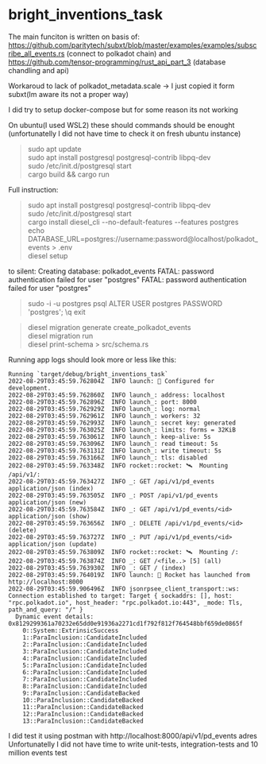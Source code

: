 # bright_inventions_task

The main funciton is written on basis of: 
https://github.com/paritytech/subxt/blob/master/examples/examples/subscribe_all_events.rs (connect to polkadot chain) 
and  
https://github.com/tensor-programming/rust_api_part_3 (database chandling and api) 

Workaroud to lack of polkadot_metadata.scale -> I just copied it form subxt(Im aware its not a proper way) 

I did try to setup docker-compose but for some reason its not working  

On ubuntu(I used WSL2) these should commands should be enought (unfortunatelly I did not have time to check it on fresh ubuntu instance)  <br />
>sudo apt update <br />
>sudo apt install postgresql postgresql-contrib libpq-dev <br />
>sudo /etc/init.d/postgresql start <br />
>cargo build && cargo run <br />

Full instruction: <br />
>sudo apt install postgresql postgresql-contrib libpq-dev <br />
>sudo /etc/init.d/postgresql start <br />
>cargo install diesel_cli --no-default-features --features postgres <br />
>echo DATABASE_URL=postgres://username:password@localhost/polkadot_events > .env <br />
>diesel setup <br />

to silent: Creating database: polkadot_events FATAL: password authentication failed for user "postgres" FATAL: password authentication failed for user "postgres" <br />
>sudo -i -u postgres psql ALTER USER postgres PASSWORD 'postgres'; \q exit <br />

>diesel migration generate create_polkadot_events <br /> 
>diesel migration run  <br />
>diesel print-schema > src/schema.rs <br />


Running app logs should look more or less like this: 
```log
Running `target/debug/bright_inventions_task`
2022-08-29T03:45:59.762804Z  INFO launch: 🔧 Configured for development.    
2022-08-29T03:45:59.762860Z  INFO launch_: address: localhost    
2022-08-29T03:45:59.762896Z  INFO launch_: port: 8000    
2022-08-29T03:45:59.762929Z  INFO launch_: log: normal    
2022-08-29T03:45:59.762961Z  INFO launch_: workers: 32    
2022-08-29T03:45:59.762993Z  INFO launch_: secret key: generated    
2022-08-29T03:45:59.763025Z  INFO launch_: limits: forms = 32KiB    
2022-08-29T03:45:59.763061Z  INFO launch_: keep-alive: 5s    
2022-08-29T03:45:59.763096Z  INFO launch_: read timeout: 5s    
2022-08-29T03:45:59.763131Z  INFO launch_: write timeout: 5s    
2022-08-29T03:45:59.763166Z  INFO launch_: tls: disabled    
2022-08-29T03:45:59.763348Z  INFO rocket::rocket: 🛰  Mounting /api/v1/:    
2022-08-29T03:45:59.763427Z  INFO _: GET /api/v1/pd_events application/json (index)    
2022-08-29T03:45:59.763505Z  INFO _: POST /api/v1/pd_events application/json (new)    
2022-08-29T03:45:59.763584Z  INFO _: GET /api/v1/pd_events/<id> application/json (show)    
2022-08-29T03:45:59.763656Z  INFO _: DELETE /api/v1/pd_events/<id> (delete)    
2022-08-29T03:45:59.763727Z  INFO _: PUT /api/v1/pd_events/<id> application/json (update)    
2022-08-29T03:45:59.763809Z  INFO rocket::rocket: 🛰  Mounting /:    
2022-08-29T03:45:59.763874Z  INFO _: GET /<file..> [5] (all)    
2022-08-29T03:45:59.763930Z  INFO _: GET / (index)    
2022-08-29T03:45:59.764019Z  INFO launch: 🚀 Rocket has launched from http://localhost:8000
2022-08-29T03:45:59.906496Z  INFO jsonrpsee_client_transport::ws: Connection established to target: Target { sockaddrs: [], host: "rpc.polkadot.io", host_header: "rpc.polkadot.io:443", _mode: Tls, path_and_query: "/" }
  Dynamic event details: 0x8129299361a70232e65dd0e91936a2271cd1f792f812f764548bbf659de0865f
    0::System::ExtrinsicSuccess 
    1::ParaInclusion::CandidateIncluded 
    2::ParaInclusion::CandidateIncluded 
    3::ParaInclusion::CandidateIncluded 
    4::ParaInclusion::CandidateIncluded 
    5::ParaInclusion::CandidateIncluded 
    6::ParaInclusion::CandidateIncluded 
    7::ParaInclusion::CandidateIncluded 
    8::ParaInclusion::CandidateIncluded 
    9::ParaInclusion::CandidateBacked 
    10::ParaInclusion::CandidateBacked 
    11::ParaInclusion::CandidateBacked 
    12::ParaInclusion::CandidateBacked 
    13::ParaInclusion::CandidateBacked 

```

I did test it using postman with http://localhost:8000/api/v1/pd_events adres 
Unfortunatelly I did not have time to write unit-tests, integration-tests  and 10 million events test 

